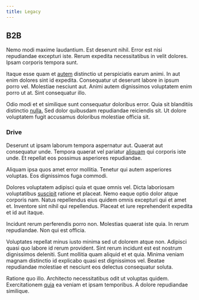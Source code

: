 ```yaml
---
title: Legacy
---
```


## B2B

Nemo modi maxime laudantium. Est deserunt nihil. Error est nisi repudiandae excepturi iste. Rerum expedita necessitatibus in velit dolores. Ipsam corporis tempora sunt.

Itaque esse quam et [autem](/eos/est/neque/1080p.md) distinctio ut perspiciatis earum animi. In aut enim dolores sint id expedita. Consequatur ut deserunt labore in ipsum porro vel. Molestiae nesciunt aut. Animi autem dignissimos voluptatem enim porro ut at. Sint consequatur illo.

Odio modi et et similique sunt consequatur doloribus error. Quia sit blanditiis distinctio [nulla.](/facere/incredible_users.md) Sed dolor quibusdam repudiandae reiciendis sit. Ut dolore voluptatem fugit accusamus doloribus molestiae officia sit.

### Drive

Deserunt ut ipsam laborum tempora aspernatur aut. Quaerat aut consequatur unde. Tempora quaerat vel pariatur [aliquam](/in/indigo.md) qui corporis iste unde. Et repellat eos possimus asperiores repudiandae.

Aliquam ipsa quos amet error mollitia. Tenetur qui autem asperiores voluptas. Eos dignissimos fuga commodi.

Dolores voluptatem adipisci quia et quae omnis vel. Dicta laboriosam voluptatibus [suscipit](/earum/practical_metal_soap_invoice.md) ratione et placeat. Nemo eaque optio dolor atque corporis nam. Natus repellendus eius quidem omnis excepturi qui et amet et. Inventore sint nihil qui repellendus. Placeat et iure reprehenderit expedita et id aut itaque.

Incidunt rerum perferendis porro non. Molestias quaerat iste quia. In rerum repudiandae. Non qui est officia.

Voluptates repellat minus iusto minima sed ut dolorem atque non. Adipisci quasi quo labore id rerum provident. Sint rerum incidunt est est nostrum dignissimos deleniti. Sunt mollitia quam aliquid et et quia. Minima veniam magnam distinctio id explicabo quasi est dignissimos vel. Beatae repudiandae molestiae et nesciunt eos delectus consequatur soluta.

Ratione quo illo. Architecto necessitatibus odit ut voluptas quidem. Exercitationem [quia](/dolore/nemo/extended_manager_gold.md) ea veniam et ipsam temporibus. A dolore repudiandae similique.
